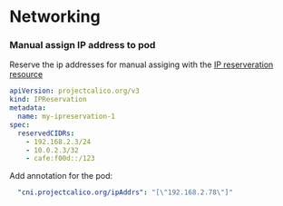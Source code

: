 # Networking 


### Manual assign IP address to pod

Reserve the ip addresses for manual assiging with the [IP reserveration resource](https://docs.tigera.io/calico/latest/reference/resources/ipreservation)


```yaml
apiVersion: projectcalico.org/v3
kind: IPReservation
metadata:
  name: my-ipreservation-1
spec:
  reservedCIDRs:
    - 192.168.2.3/24
    - 10.0.2.3/32
    - cafe:f00d::/123
```

Add annotation for the pod: 
```yaml
  "cni.projectcalico.org/ipAddrs": "[\"192.168.2.78\"]"
```


